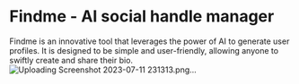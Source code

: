 # Findme - AI social handle manager
Findme is an innovative tool that leverages the power of AI to generate user profiles. It is designed to be simple and user-friendly, allowing anyone to swiftly create and share their bio. 
![Uploading Screenshot 2023-07-11 231313.png…]()
